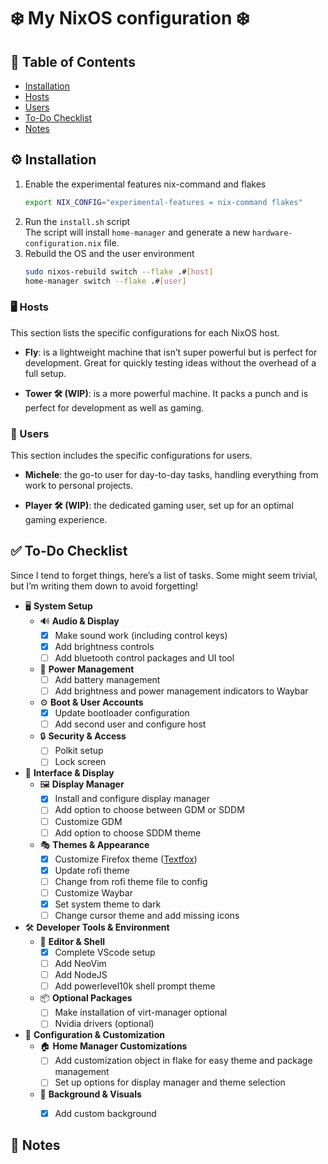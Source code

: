 # ❄️ My NixOS configuration ❄️

## 📖 Table of Contents

- [Installation](#⚙️-installation)
- [Hosts](#🖥️-hosts)
- [Users](#👤-users)
- [To-Do Checklist](#✅-to-do-checklist)
- [Notes](#📝-notes)

## ⚙️ Installation

1.  Enable the experimental features nix-command and flakes
    ```bash
    export NIX_CONFIG="experimental-features = nix-command flakes"
    ```
2.  Run the `install.sh` script\
    The script will install `home-manager` and generate a new `hardware-configuration.nix` file.
3.  Rebuild the OS and the user environment
    ```bash
    sudo nixos-rebuild switch --flake .#[host]
    home-manager switch --flake .#[user]
    ```

### 🖥️ Hosts

This section lists the specific configurations for each NixOS host.

- **Fly**: is a lightweight machine that isn’t super powerful but is perfect for development. Great for quickly testing ideas without the overhead of a full setup.

- **Tower 🛠️ (WIP)**: is a more powerful machine. It packs a punch and is perfect for development as well as gaming.

### 👤 Users

This section includes the specific configurations for users.

- **Michele**: the go-to user for day-to-day tasks, handling everything from work to personal projects.

- **Player 🛠️ (WIP)**: the dedicated gaming user, set up for an optimal gaming experience.

## ✅ To-Do Checklist

Since I tend to forget things, here’s a list of tasks. Some might seem trivial, but I’m writing them down to avoid forgetting!

- 🖥️ **System Setup**
  - 🔊 **Audio & Display**
    - [x] Make sound work (including control keys)
    - [x] Add brightness controls
    - [ ] Add bluetooth control packages and UI tool
  - 🔋 **Power Management**
    - [ ] Add battery management
    - [ ] Add brightness and power management indicators to Waybar
  - ⚙️ **Boot & User Accounts**
    - [x] Update bootloader configuration
    - [ ] Add second user and configure host
  - 🔒 **Security & Access**
    - [ ] Polkit setup
    - [ ] Lock screen

- 🎨 **Interface & Display**
  - 🖼️ **Display Manager**
    - [x] Install and configure display manager
    - [ ] Add option to choose between GDM or SDDM
    - [ ] Customize GDM
    - [ ] Add option to choose SDDM theme
  - 🎭 **Themes & Appearance**
    - [x] Customize Firefox theme ([Textfox](https://github.com/adriankarlen/textfox))
    - [x] Update rofi theme
    - [ ] Change from rofi theme file to config
    - [ ] Customize Waybar
    - [x] Set system theme to dark
    - [ ] Change cursor theme and add missing icons

- 🛠️ **Developer Tools & Environment**
  - 📝 **Editor & Shell**
    - [x] Complete VScode setup
    - [ ] Add NeoVim
    - [ ] Add NodeJS
    - [ ] Add powerlevel10k shell prompt theme
  - 📦 **Optional Packages**
    - [ ] Make installation of virt-manager optional
    - [ ] Nvidia drivers (optional)

- 🧩 **Configuration & Customization**
  - 🏠 **Home Manager Customizations**
    - [ ] Add customization object in flake for easy theme and package management
    - [ ] Set up options for display manager and theme selection
  - 🌄 **Background & Visuals**
    - [x] Add custom background


## 📝 Notes
